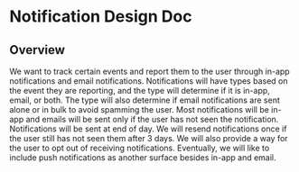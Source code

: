 # Notification Design Doc

## Overview

We want to track certain events and report them to the user through in-app notifications and email notifications. Notifications will have types based on the event they are reporting, and the type will determine if it is in-app, email, or both. The type will also determine if email notifications are sent alone or in bulk to avoid spamming the user. Most notifications will be in-app and emails will be sent only if the user has not seen the notification. Notifications will be sent at end of day. We will resend notifications once if the user still has not seen them after 3 days. We will also provide a way for the user to opt out of receiving notifications. Eventually, we will like to include push notifications as another surface besides in-app and email.
